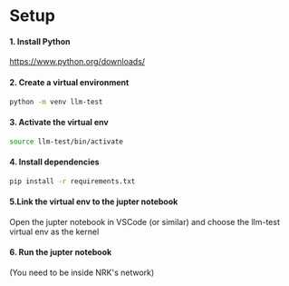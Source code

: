 # Setup

#### 1. Install Python 
https://www.python.org/downloads/

#### 2. Create a virtual environment
```bash
python -m venv llm-test
```

#### 3. Activate the virtual env
```bash
source llm-test/bin/activate
```

#### 4. Install dependencies
```bash
pip install -r requirements.txt
```

#### 5.Link the virtual env to the jupter notebook 
Open the jupter notebook in VSCode (or similar) and choose the llm-test virtual env as the kernel

#### 6. Run the jupter notebook 

(You need to be inside NRK's network)
